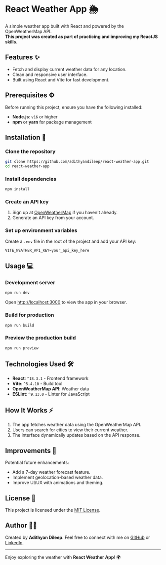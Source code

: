 
# React Weather App 🌦️

A simple weather app built with React and powered by the OpenWeatherMap API.  
**This project was created as part of practicing and improving my ReactJS skills.**

## Features ✨
- Fetch and display current weather data for any location.
- Clean and responsive user interface.
- Built using React and Vite for fast development.

## Prerequisites ⚙️
Before running this project, ensure you have the following installed:
- **Node.js**: `v16` or higher
- **npm** or **yarn** for package management

## Installation 🚀
### Clone the repository
```bash
git clone https://github.com/adithyandileep/react-weather-app.git
cd react-weather-app
```

### Install dependencies
```bash
npm install
```

### Create an API key
1. Sign up at [OpenWeatherMap](https://openweathermap.org/) if you haven't already.
2. Generate an API key from your account.

### Set up environment variables
Create a `.env` file in the root of the project and add your API key:
```env
VITE_WEATHER_API_KEY=your_api_key_here
```

## Usage 💻
### Development server
```bash
npm run dev
```
Open [http://localhost:3000](http://localhost:3000) to view the app in your browser.

### Build for production
```bash
npm run build
```

### Preview the production build
```bash
npm run preview
```

## Technologies Used 🛠️
- **React**: `^18.3.1` - Frontend framework
- **Vite**: `^5.4.10` - Build tool
- **OpenWeatherMap API**: Weather data
- **ESLint**: `^9.13.0` - Linter for JavaScript

## How It Works ⚡
1. The app fetches weather data using the OpenWeatherMap API.
2. Users can search for cities to view their current weather.
3. The interface dynamically updates based on the API response.

## Improvements 🎯
Potential future enhancements:
- Add a 7-day weather forecast feature.
- Implement geolocation-based weather data.
- Improve UI/UX with animations and theming.

## License 📜
This project is licensed under the [MIT License](https://opensource.org/licenses/MIT).

## Author 👩‍💻
Created by **Adithyan Dileep**. Feel free to connect with me on [GitHub](https://github.com/adithyandileep) or [LinkedIn](https://linkedin.com/in/Adithyan-Dileep).

---

Enjoy exploring the weather with **React Weather App**! 🌍
```
